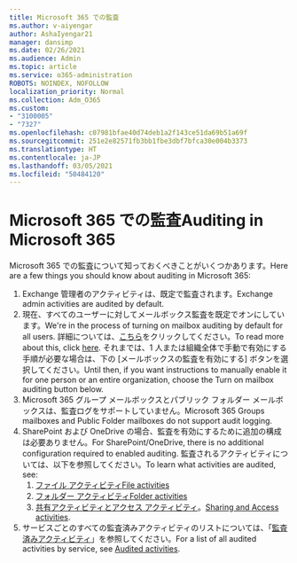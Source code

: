 ```yaml
---
title: Microsoft 365 での監査
ms.author: v-aiyengar
author: AshaIyengar21
manager: dansimp
ms.date: 02/26/2021
ms.audience: Admin
ms.topic: article
ms.service: o365-administration
ROBOTS: NOINDEX, NOFOLLOW
localization_priority: Normal
ms.collection: Adm_O365
ms.custom:
- "3100005"
- "7327"
ms.openlocfilehash: c07981bfae40d74deb1a2f143ce51da69b51a69f
ms.sourcegitcommit: 251e2e82571fb3bb1fbe3dbf7bfca30e004b3373
ms.translationtype: HT
ms.contentlocale: ja-JP
ms.lasthandoff: 03/05/2021
ms.locfileid: "50484120"
---
```

# <a name="auditing-in-microsoft-365"></a><span data-ttu-id="8d5a4-102">Microsoft 365 での監査</span><span class="sxs-lookup"><span data-stu-id="8d5a4-102">Auditing in Microsoft 365</span></span>

<span data-ttu-id="8d5a4-103">Microsoft 365 での監査について知っておくべきことがいくつかあります。</span><span class="sxs-lookup"><span data-stu-id="8d5a4-103">Here are a few things you should know about auditing in Microsoft 365:</span></span>

1. <span data-ttu-id="8d5a4-104">Exchange 管理者のアクティビティは、既定で監査されます。</span><span class="sxs-lookup"><span data-stu-id="8d5a4-104">Exchange admin activities are audited by default.</span></span>
1. <span data-ttu-id="8d5a4-105">現在、すべてのユーザーに対してメールボックス監査を既定でオンにしています。</span><span class="sxs-lookup"><span data-stu-id="8d5a4-105">We're in the process of turning on mailbox auditing by default for all users.</span></span> <span data-ttu-id="8d5a4-106">詳細については、[こちら](https://techcommunity.microsoft.com/t5/Security-Privacy-and-Compliance/Exchange-Mailbox-Auditing-will-be-enabled-by-default/ba-p/215171)をクリックしてください。</span><span class="sxs-lookup"><span data-stu-id="8d5a4-106">To read more about this, click [here](https://techcommunity.microsoft.com/t5/Security-Privacy-and-Compliance/Exchange-Mailbox-Auditing-will-be-enabled-by-default/ba-p/215171).</span></span> <span data-ttu-id="8d5a4-107">それまでは、1 人または組織全体で手動で有効にする手順が必要な場合は、下の [メールボックスの監査を有効にする] ボタンを選択してください。</span><span class="sxs-lookup"><span data-stu-id="8d5a4-107">Until then, if you want instructions to manually enable it for one person or an entire organization, choose the Turn on mailbox auditing button below.</span></span>
1. <span data-ttu-id="8d5a4-108">Microsoft 365 グループ メールボックスとパブリック フォルダー メールボックスは、監査ログをサポートしていません。</span><span class="sxs-lookup"><span data-stu-id="8d5a4-108">Microsoft 365 Groups mailboxes and Public Folder mailboxes do not support audit logging.</span></span>
1. <span data-ttu-id="8d5a4-109">SharePoint および OneDrive の場合、監査を有効にするために追加の構成は必要ありません。</span><span class="sxs-lookup"><span data-stu-id="8d5a4-109">For SharePoint/OneDrive, there is no additional configuration required to enabled auditing.</span></span> <span data-ttu-id="8d5a4-110">監査されるアクティビティについては、以下を参照してください。</span><span class="sxs-lookup"><span data-stu-id="8d5a4-110">To learn what activities are audited, see:</span></span>
    1. [<span data-ttu-id="8d5a4-111">ファイル アクティビティ</span><span class="sxs-lookup"><span data-stu-id="8d5a4-111">File activities</span></span>](https://docs.microsoft.com/office365/securitycompliance/search-the-audit-log-in-security-and-compliance#file-and-page-activities)
    1. [<span data-ttu-id="8d5a4-112">フォルダー アクティビティ</span><span class="sxs-lookup"><span data-stu-id="8d5a4-112">Folder activities</span></span>](https://docs.microsoft.com/office365/securitycompliance/search-the-audit-log-in-security-and-compliance#folder-activities)
    1. <span data-ttu-id="8d5a4-113">[共有アクティビティとアクセス アクティビティ](https://docs.microsoft.com/office365/securitycompliance/search-the-audit-log-in-security-and-compliance#sharing-and-access-request-activities)。</span><span class="sxs-lookup"><span data-stu-id="8d5a4-113">[Sharing and Access activities](https://docs.microsoft.com/office365/securitycompliance/search-the-audit-log-in-security-and-compliance#sharing-and-access-request-activities).</span></span>
1. <span data-ttu-id="8d5a4-114">サービスごとのすべての監査済みアクティビティのリストについては、「[監査済みアクティビティ](https://docs.microsoft.com/office365/securitycompliance/search-the-audit-log-in-security-and-compliance#audited-activities)」を参照してください。</span><span class="sxs-lookup"><span data-stu-id="8d5a4-114">For a list of all audited activities by service, see [Audited activities](https://docs.microsoft.com/office365/securitycompliance/search-the-audit-log-in-security-and-compliance#audited-activities).</span></span>
